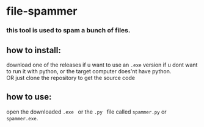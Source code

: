 # file-spammer

### this tool is used to spam a bunch of files.

## how to install:
download one of the releases if u want to use an `.exe` version if u dont want to run it with python, or the target computer does'nt have python.<br />
OR just clone the repository to get the source code

## how to use:
open the downloaded `.exe ` or the `.py ` file called `spammer.py` or `spammer.exe`.
